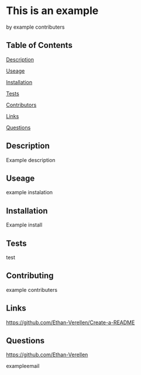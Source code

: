 # This is an example


by example contributers


## Table of Contents

[Description](#description)

[Useage](#useage)

[Installation](#installation)

[Tests](#tests)

[Contributors](#contributors)

[Links](#links)

[Questions](#questions)




## Description

Example description


## Useage

example instalation


## Installation

Example install


## Tests

test


## Contributing

example contributers


## Links

https://github.com/Ethan-Verellen/Create-a-README


## Questions

https://github.com/Ethan-Verellen

exampleemail




